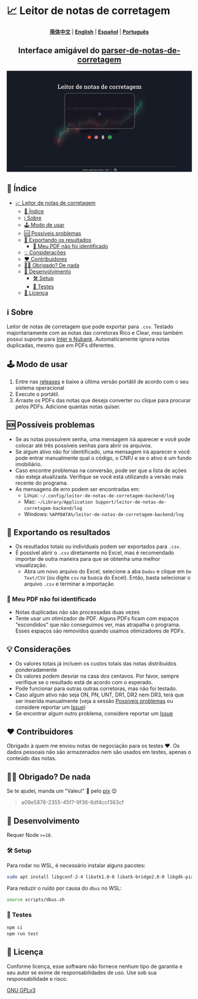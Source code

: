 # 📈 Leitor de notas de corretagem

<p align="center">
  <a href="https://github.com/planetsLightningArrester/leitor-de-notas-de-corretagem/blob/main/README.zh-cn.md"><b>简体中文</b></a> |
  <a href="https://github.com/planetsLightningArrester/leitor-de-notas-de-corretagem/blob/main/README.en-us.md"><b>English</b></a> |
  <a href="https://github.com/planetsLightningArrester/leitor-de-notas-de-corretagem/blob/main/README.es-mx.md"><b>Español</b></a> |
  <a href="https://github.com/planetsLightningArrester/leitor-de-notas-de-corretagem/blob/main/README.md"><b>Português</b></a>
</p>

<h2 align="center">Interface amigável do <a href="https://www.npmjs.com/package/parser-de-notas-de-corretagem"><b>parser-de-notas-de-corretagem</b></a></h2>

![alt](./art/demo.pt-br.gif)

## 📰 Índice

- [📈 Leitor de notas de corretagem](#-leitor-de-notas-de-corretagem)
  - [📰 Índice](#-índice)
  - [ℹ️ Sobre](#ℹ️-sobre)
  - [🕹️ Modo de usar](#️-modo-de-usar)
  - [🆘 Possíveis problemas](#-possíveis-problemas)
  - [📄 Exportando os resultados](#-exportando-os-resultados)
    - [🚨 Meu PDF não foi identificado](#-meu-pdf-não-foi-identificado)
  - [💡 Considerações](#-considerações)
  - [❤️ Contribuidores](#️-contribuidores)
  - [🙏🏻 Obrigado? De nada](#-obrigado-de-nada)
  - [🦾 Desenvolvimento](#-desenvolvimento)
    - [🛠️ Setup](#️-setup)
    - [🧪 Testes](#-testes)
  - [🏦 Licença](#-licença)

## ℹ️ Sobre

Leitor de notas de corretagem que pode exportar para `.csv`. Testado majoritariamente com as notas das corretoras Rico e Clear, mas também possui suporte para [Inter e Nubank](https://github.com/planetsLightningArrester/parser-de-notas-de-corretagem?tab=readme-ov-file#-support). Automaticamente ignora notas duplicadas, mesmo que em PDFs diferentes.

## 🕹️ Modo de usar

1. Entre nas [releases](https://github.com/planetsLightningArrester/leitor-de-notas-de-corretagem/releases) e baixe a última versão portátil de acordo com o seu sistema operacional
2. Execute o portátil.
3. Arraste os PDFs das notas que deseja converter ou clique para procurar pelos PDFs. Adicione quantas notas quiser.

## 🆘 Possíveis problemas

- Se as notas possuírem senha, uma mensagem irá aparecer e você pode colocar até três possíveis senhas para abrir os arquivos.
- Se algum ativo não for identificado, uma mensagem irá aparecer e você pode entrar manualmente qual o código, o CNPJ e se o ativo é um fundo imobiliário.
- Caso encontre problemas na conversão, pode ser que a lista de ações não esteja atualizada. Verifique se você está utilizando a versão mais recente do programa.
- As mensagens de erro podem ser encontradas em:
  - Linux: `~/.config/leitor-de-notas-de-corretagem-backend/log`
  - Mac: `~/Library/Application Support/leitor-de-notas-de-corretagem-backend/log`
  - Windows: `%APPDATA%/leitor-de-notas-de-corretagem-backend/log`

## 📄 Exportando os resultados

- Os resultados totais ou individuais podem ser exportados para `.csv`.
- É possível abrir o `.csv` diretamente no Excel, mas é recomendado importar de outra maneira para que se obtenha uma melhor visualização.
  - Abra um novo arquivo do Excel, selecione a aba `Dados` e clique em `De Text/CSV` (ou digite `csv` na busca do Excel). Então, basta selecionar o arquivo `.csv` e terminar a importação

### 🚨 Meu PDF não foi identificado

- Notas duplicadas não são processadas duas vezes
- Tente usar um otimizador de PDF. Alguns PDFs ficam com espaços "escondidos" que não conseguimos ver, mas atrapalha o programa. Esses espaços são removidos quando usamos otimizadores de PDFs.

## 💡 Considerações

- Os valores totais já incluem os custos totais das notas distribuídos ponderadamente
- Os valores podem desviar na casa dos centavos. Por favor, sempre verifique se o resultado está de acordo com o esperado.
- Pode funcionar para outras outras corretoras, mas não foi testado.
- Caso algum ativo não seja ON, PN, UNT, DR1, DR2 nem DR3, terá que ser inserida manualmente (veja a sessão [Possíveis problemas](#possíveis-problemas) ou considere reportar um [Issue](https://github.com/planetsLightningArrester/leitor-de-notas-de-corretagem/issues))
- Se encontrar algum outro problema, considere reportar um [Issue](https://github.com/planetsLightningArrester/leitor-de-notas-de-corretagem/issues)

## ❤️ Contribuidores

Obrigado à quem me enviou notas de negociação para os testes ❤️. Os dados pessoais não são armazenados nem são usados em testes, apenas o conteúdo das notas.

## 🙏🏻 Obrigado? De nada

Se te ajudei, manda um "Valeu!" 👋 pelo [pix](https://www.bcb.gov.br/en/financialstability/pix_en) 😊
> a09e5878-2355-45f7-9f36-6df4ccf383cf

## 🦾 Desenvolvimento

Requer Node `>=18`.

### 🛠️ Setup

Para rodar no WSL, é necessário instalar alguns pacotes:

```bash
sudo apt install libgconf-2-4 libatk1.0-0 libatk-bridge2.0-0 libgdk-pixbuf2.0-0 libgtk-3-0 libgbm-dev libnss3-dev libxss-dev libasound2 zip
```

Para reduzir o ruído por causa do `dbus` no WSL:

```bash
source scripts/dbus.sh
```

### 🧪 Testes

```bash
npm ci
npm run test
```

## 🏦 Licença

Conforme licença, esse software não fornece nenhum tipo de garantia e seu autor se exime de responsabilidades de uso. Use sob sua responsabilidade e risco.

[GNU GPLv3](https://choosealicense.com/licenses/gpl-3.0/)
